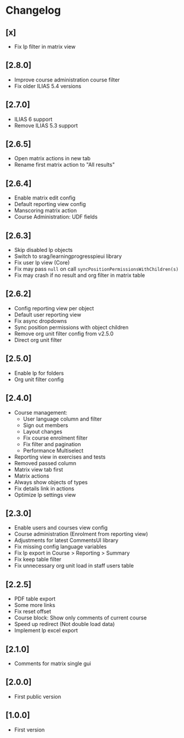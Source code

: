# Changelog

## [x]
- Fix lp filter in matrix view

## [2.8.0]
- Improve course administration course filter
- Fix older ILIAS 5.4 versions

## [2.7.0]
- ILIAS 6 support
- Remove ILIAS 5.3 support

## [2.6.5]
- Open matrix actions in new tab
- Rename first matrix action to "All results"

## [2.6.4]
- Enable matrix edit config
- Default reporting view config
- Manscoring matrix action
- Course Administration: UDF fields

## [2.6.3]
- Skip disabled lp objects
- Switch to srag/learningprogresspieui library
- Fix user lp view (Core)
- Fix may pass `null` on call `syncPositionPermissionsWithChildren(s)`
- Fix may crash if no result and org filter in matrix table

## [2.6.2]
- Config reporting view per object
- Default user reporting view
- Fix async dropdowns
- Sync position permissions with object children
- Remove org unit filter config from v2.5.0
- Direct org unit filter

## [2.5.0]
- Enable lp for folders
- Org unit filter config

## [2.4.0]
- Course management:
    - User language column and filter
    - Sign out members
    - Layout changes
    - Fix course enrolment filter
    - Fix filter and pagination
    - Performance Multiselect
- Reporting view in exercises and tests
- Removed passed column
- Matrix view tab first
- Matrix actions
- Always show objects of types
- Fix details link in actions
- Optimize lp settings view

## [2.3.0]
- Enable users and courses view config
- Course administration (Enrolment from reporting view)
- Adjustments for latest CommentsUI library
- Fix missing config language variables
- Fix lp export in Course > Reporting > Summary
- Fix keep table filter
- Fix unnecessary org unit load in staff users table

## [2.2.5]
- PDF table export
- Some more links
- Fix reset offset
- Course block: Show only comments of current course
- Speed up redirect (Not double load data)
- Implement lp excel export

## [2.1.0]
- Comments for matrix single gui

## [2.0.0]
- First public version

## [1.0.0]
- First version
